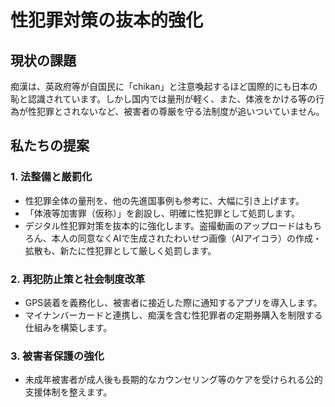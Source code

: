 # 性犯罪対策の抜本的強化

## 現状の課題
痴漢は、英政府等が自国民に「chikan」と注意喚起するほど国際的にも日本の恥と認識されています。しかし国内では量刑が軽く、また、体液をかける等の行為が性犯罪とされないなど、被害者の尊厳を守る法制度が追いついていません。

## 私たちの提案
### 1. 法整備と厳罰化
- 性犯罪全体の量刑を、他の先進国事例も参考に、大幅に引き上げます。
- 「体液等加害罪（仮称）」を創設し、明確に性犯罪として処罰します。
- デジタル性犯罪対策を抜本的に強化します。盗撮動画のアップロードはもちろん、本人の同意なくAIで生成されたわいせつ画像（AIアイコラ）の作成・拡散も、新たに性犯罪として厳しく処罰します。

### 2. 再犯防止策と社会制度改革
- GPS装着を義務化し、被害者に接近した際に通知するアプリを導入します。
- マイナンバーカードと連携し、痴漢を含む性犯罪者の定期券購入を制限する仕組みを構築します。

### 3. 被害者保護の強化
- 未成年被害者が成人後も長期的なカウンセリング等のケアを受けられる公的支援体制を整えます。